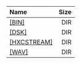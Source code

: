 |Name|Size|
|:---|---:|
|[[BIN]]([BIN]/index.html)|DIR|
|[[DSK]]([DSK]/index.html)|DIR|
|[[HXCSTREAM]]([HXCSTREAM]/index.html)|DIR|
|[[WAV]]([WAV]/index.html)|DIR|
